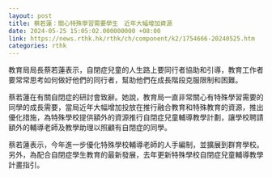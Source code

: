 ```yaml
---
layout: post
title: 蔡若蓮：關心特殊學習需要學生　近年大幅增加資源
date: 2024-05-25 15:05:02.000000000 +08:00
link: https://news.rthk.hk/rthk/ch/component/k2/1754666-20240525.htm
categories: rthk
---
```


教育局局長蔡若蓮表示，自閉症兒童的人生路上要同行者協助和引導，教育工作者要常常思考如何做好他們的同行者，幫助他們在成長階段克服限制和困難。

蔡若蓮在有關自閉症的研討會致辭。她說，教育局一直非常關心有特殊學習需要的同學的成長需要，當局近年大幅增加投放在推行融合教育和特殊教育的資源，推出優化措施，為特殊學校提供額外的資源推行自閉症兒童輔導教學計劃，讓學校聘請額外的輔導老師及教學助理以照顧有自閉症的同學。

蔡若蓮表示，今年進一步優化特殊學校輔導老師的人手編制，並擴展到群育學校。另外，為配合自閉症學生教育的最新發展，去年更新特殊學校自閉症兒童輔導教學計畫指引。
